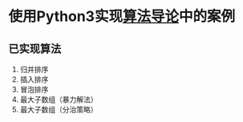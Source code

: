 # 使用Python3实现[算法导论](https://book.douban.com/subject/20432061/)中的案例
## 已实现算法
1. 归并排序
2. 插入排序
1. 冒泡排序
1. 最大子数组（暴力解法）
1. 最大子数组（分治策略）
